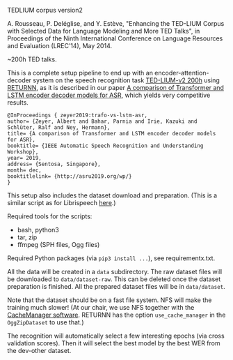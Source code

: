 TEDLIUM corpus version2

A. Rousseau, P. Deléglise, and Y. Estève, "Enhancing the TED-LIUM Corpus with Selected Data for Language Modeling and More TED Talks", in Proceedings of the Ninth International Conference on Language Resources and Evaluation (LREC’14), May 2014.

~200h TED talks.

This is a complete setup pipeline to end up with an encoder-attention-decoder system
on the speech recognition task [TED-LIUM-v2 200h](https://lium.univ-lemans.fr/en/ted-lium2/)
using [RETURNN](https://github.com/rwth-i6/returnn),
as it is described in our paper
[A comparison of Transformer and LSTM encoder decoder models for ASR](https://github.com/rwth-i6/returnn-experiments/tree/master/2019-asr-e2e-trafo-vs-lstm),
which yields very competitive results.

```
@InProceedings { zeyer2019:trafo-vs-lstm-asr,
author= {Zeyer, Albert and Bahar, Parnia and Irie, Kazuki and Schlüter, Ralf and Ney, Hermann},
title= {A comparison of Transformer and LSTM encoder decoder models for ASR},
booktitle= {IEEE Automatic Speech Recognition and Understanding Workshop},
year= 2019,
address= {Sentosa, Singapore},
month= dec,
booktitlelink= {http://asru2019.org/wp/}
}
```

This setup also includes the dataset download and preparation.
(This is a similar script as for Librispeech [here](https://github.com/rwth-i6/returnn-experiments/tree/master/2018-asr-attention/librispeech/full-setup-attention).)

Required tools for the scripts:

* bash, python3
* tar, zip
* ffmpeg (SPH files, Ogg files)

Required Python packages (via `pip3 install ...`), see requirementx.txt.

All the data will be created in a `data` subdirectory.
The raw dataset files will be downloaded to `data/dataset-raw`.
This can be deleted once the dataset preparation is finished.
All the prepared dataset files will be in `data/dataset`.

Note that the dataset should be on a fast file system. NFS will make the training much slower!
(At our chair, we use NFS together with the [CacheManager software](https://github.com/pavelgolik/cache-manager).
 RETURNN has the option `use_cache_manager` in the `OggZipDataset` to use that.)

The recognition will automatically select a few interesting epochs (via cross validation scores).
Then it will select the best model by the best WER from the dev-other dataset.
